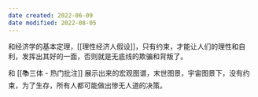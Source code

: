 ```yaml
---
date created: 2022-06-09
date modified: 2022-08-05
---
```


和经济学的基本定理，[[理性经济人假设]]，只有约束，才能让人们的理性和自利，发挥出其好的一面，否则就是无底线的欺骗和背叛了。

和 [[📚三体 - 热门批注]] 展示出来的宏观图谱，末世图景，宇宙图景下，没有约束，为了生存，所有人都可能做出惨无人道的决策。
